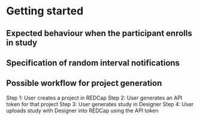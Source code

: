 # Getting started

## Expected behaviour when the participant enrolls in study

<Write text>


## Specification of random interval notifications

<Write text>

  
## Possible workflow for project generation
  
Step 1: User creates a project in REDCap
Step 2: User generates an API token for that project
Step 3: User generates study in Designer
Step 4: User uploads study with Designer into REDCap using the API token
